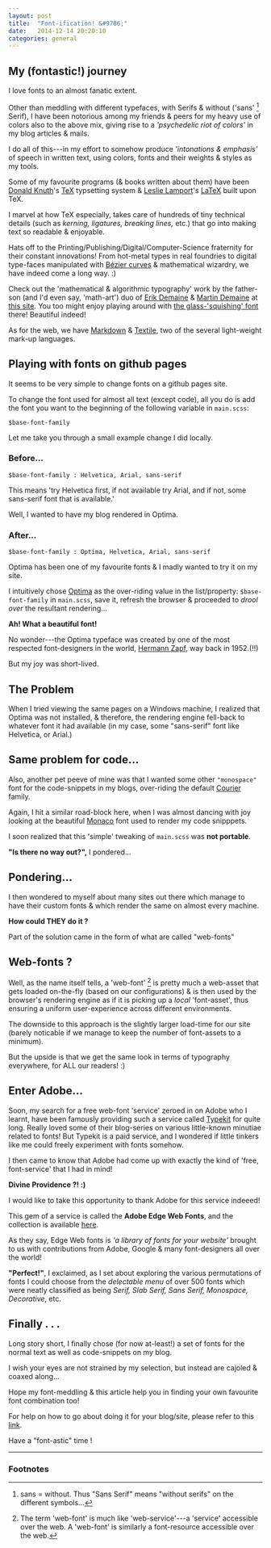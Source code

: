 ```yaml
---
layout: post
title:  "Font-ification! &#9786;"
date:   2014-12-14 20:20:10
categories: general
---
```


## My (fontastic!) journey

I love fonts to an almost fanatic extent.

Other than meddling with different typefaces, with Serifs & without ('sans' [^1] Serif), I have been notorious among my friends & peers for my heavy use of colors also to the above mix, giving rise to a _'psychedelic riot of colors'_ in my blog articles & mails.

I do all of this---in my effort to somehow produce _'intonations & emphasis'_ of speech in written text, using colors, fonts and their weights & styles as my tools.

Some of my favourite programs (& books written about them) have been [Donald Knuth][link_donald_knuth]'s [TeX][link_TeX] typsetting system & [Leslie Lamport][link_leslie_lamport]'s [LaTeX][link_LaTeX] built upon TeX. 

I marvel at how TeX especially, takes care of hundreds of tiny technical details (such as _kerning, ligatures, breaking lines,_ etc.) that go into making text so readable & enjoyable.

Hats off to the Printing/Publishing/Digital/Computer-Science fraternity for their constant innovations! From hot-metal types in real foundries to digital type-faces manipulated with [Bézier curves][link_bézier_curves] & mathematical wizardry, we have indeed come a long way. :)

Check out the 'mathematical & algorithmic typography' work by the father-son (and I'd even say, 'math-art') duo of [Erik Demaine][link_erik_demaine] & [Martin Demaine][link_martin_demaine] at [this site][link_erik_typography]. You too might enjoy playing around with [the glass-'squishing' font][link_erik_glass_fonts] there! Beautiful indeed!

As for the web, we have [Markdown][link_markdown] & [Textile][link_textile], two of the several light-weight mark-up languages.

## Playing with fonts on github pages

It seems to be very simple to change fonts on a github pages site.

To change the font used for almost all text (except code), all you do is add the font you want to the beginning of the following variable in `main.scss`:

    $base-font-family

Let me take you through a small example change I did locally.

### Before...
    $base-font-family : Helvetica, Arial, sans-serif

This means 'try Helvetica first, if not available try Arial, and if not, some sans-serif font that is available.'

Well, I wanted to have my blog rendered in Optima.

### After...
    $base-font-family : Optima, Helvetica, Arial, sans-serif

Optima has been one of my favourite fonts & I madly wanted to try it on my site.

I intuitively chose [Optima][link_optima] as the over-riding value in the list/property: `$base-font-family` in `main.scss`, save it, refresh the browser & proceeded to _drool over_ the resultant rendering...

**Ah! What a beautiful font!**

No wonder---the Optima typeface was created by one of the most respected font-designers in the world, [Hermann Zapf][link_hermann_zapf], way back in 1952.(!!)

But my joy was short-lived.

## The Problem

When I tried viewing the same pages on a Windows machine, I realized that Optima was not installed, & therefore, the rendering engine fell-back to whatever font it had available (in my case, some "sans-serif" font like Helvetica, or Arial.)

## Same problem for code...

Also, another pet peeve of mine was that I wanted some other `"monospace"` font for the code-snippets in my blogs, over-riding the default [Courier][link_courier] family.

Again, I hit a similar road-block here, when I was almost dancing with joy looking at the beautiful [Monaco][link_monaco] font used to render my code snipppets. 

I soon realized that this 'simple' tweaking of `main.scss` was **not portable**.

**"Is there no way out?",** I pondered...

## Pondering...

I then wondered to myself about many sites out there which manage to have their custom fonts & which render the same on almost every machine.

**How could THEY do it ?**

Part of the solution came in the form of what are called "web-fonts"

## Web-fonts ?

Well, as the name itself tells, a 'web-font' [^2] is pretty much a web-asset that gets loaded on-the-fly (based on our configurations) & is then used by the browser's rendering engine as if it is picking up a _local_ 'font-asset', thus ensuring a uniform user-experience across different  environments.

The downside to this approach is the slightly larger load-time for our site (barely noticable if we manage to keep the number of font-assets to a minimum). 

But the upside is that we get the same look in terms of typography everywhere, for ALL our readers! :)

## Enter Adobe...

Soon, my search for a free web-font 'service' zeroed in on Adobe who I learnt, have been famously providing such a service called [Typekit][link_typekit] for quite long. Really loved some of their blog-series on various little-known minutiae related to fonts! But Typekit is a paid service, and I wondered if little tinkers like me could freely experiment with fonts somehow.

I then came to know that Adobe had come up with exactly the kind of 'free, font-service' that I had in mind! 

**Divine Providence ?! :)**

I would like to take this opportunity to thank Adobe for this service indeeed!

This gem of a service is called the **Adobe Edge Web Fonts**, and the collection is available [here][link_adobe_edge_web_fonts].

As they say, Edge Web fonts is _'a library of fonts for your website'_ brought to us with contributions from Adobe, Google & many font-designers all over the world!

**"Perfect!"**, I exclaimed, as I set about exploring the various permutations of fonts I could choose from the _delectable menu_ of over 500 fonts which were neatly classified as being _Serif, Slab Serif, Sans Serif, Monospace, Decorative_, etc.

## Finally . . .

Long story short, I finally chose (for now at-least!) a set of fonts for the normal text as well as code-snippets on my blog.

I wish your eyes are not strained by my selection, but instead are cajoled & coaxed along...

Hope my font-meddling & this article help you in finding your own favourite font combination too!

For help on how to go about doing it for your blog/site, please refer to this [link][link_adobe_edge_web_fonts_help].

Have a "font-astic" time !

---

### Footnotes

[^1]: sans = without. Thus "Sans Serif" means "without serifs" on the different symbols...

[^2]: The term 'web-font' is much like 'web-service'---a 'service' accessible over the web. A 'web-font' is similarly a font-resource accessible over the web.


[link_optima]:  http://en.wikipedia.org/wiki/Optima
[link_courier]: http://en.wikipedia.org/wiki/Courier_%28typeface%29
[link_monaco]: http://en.wikipedia.org/wiki/Monaco_%28typeface%29 
[link_hermann_zapf]: http://en.wikipedia.org/wiki/Hermann_Zapf
[link_adobe_edge_web_fonts]: https://edgewebfonts.adobe.com
[link_typekit]: https://typekit.com
[link_adobe_edge_web_fonts_help]: https://edgewebfonts.adobe.com/help
[link_adobe]: http://www.adobe.com/
[link_google]: http://www.google.com/
[link_donald_knuth]: http://en.wikipedia.org/wiki/Donald_Knuth
[link_TeX]: http://en.wikipedia.org/wiki/TeX
[link_leslie_lamport]: http://en.wikipedia.org/wiki/Leslie_Lamport
[link_LaTeX]: http://en.wikipedia.org/wiki/LaTeX
[link_markdown]: http://en.wikipedia.org/wiki/Markdown
[link_textile]: http://en.wikipedia.org/wiki/Textile_%28markup_language%29
[link_bézier_curves]: https://en.wikipedia.org/wiki/B%C3%A9zier_curve
[link_erik_demaine]: http://en.wikipedia.org/wiki/Erik_Demaine
[link_martin_demaine]: http://en.wikipedia.org/wiki/Martin_Demaine
[link_erik_typography]: http://erikdemaine.org/fonts/
[link_erik_glass_fonts]: http://erikdemaine.org/fonts/squish/